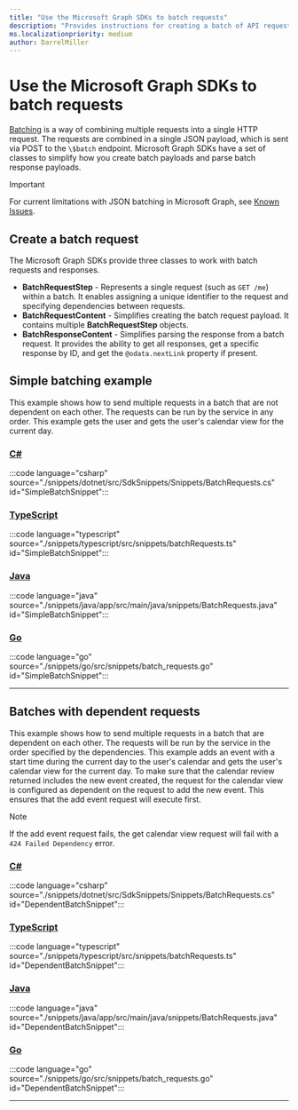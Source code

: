 ```yaml
---
title: "Use the Microsoft Graph SDKs to batch requests"
description: "Provides instructions for creating a batch of API requests using the Microsoft Graph SDKs."
ms.localizationpriority: medium
author: DarrelMiller
---
```


<!-- markdownlint-disable MD024 MD051 -->

# Use the Microsoft Graph SDKs to batch requests

[Batching](../json-batching.md) is a way of combining multiple requests into a single HTTP request. The requests are combined in a single JSON payload, which is sent via POST to the `\$batch` endpoint. Microsoft Graph SDKs have a set of classes to simplify how you create batch payloads and parse batch response payloads.

> [!IMPORTANT]
> For current limitations with JSON batching in Microsoft Graph, see [Known Issues](../known-issues.md#json-batching).

## Create a batch request

The Microsoft Graph SDKs provide three classes to work with batch requests and responses.

- **BatchRequestStep** - Represents a single request (such as `GET /me`) within a batch. It enables assigning a unique identifier to the request and specifying dependencies between requests.
- **BatchRequestContent** - Simplifies creating the batch request payload. It contains multiple **BatchRequestStep** objects.
- **BatchResponseContent** - Simplifies parsing the response from a batch request. It provides the ability to get all responses, get a specific response by ID, and get the `@odata.nextLink` property if present.

## Simple batching example

This example shows how to send multiple requests in a batch that are not dependent on each other. The requests can be run by the service in any order. This example gets the user and gets the user's calendar view for the current day.

### [C#](#tab/csharp)

:::code language="csharp" source="./snippets/dotnet/src/SdkSnippets/Snippets/BatchRequests.cs" id="SimpleBatchSnippet":::

### [TypeScript](#tab/typescript)

:::code language="typescript" source="./snippets/typescript/src/snippets/batchRequests.ts" id="SimpleBatchSnippet":::

### [Java](#tab/java)

:::code language="java" source="./snippets/java/app/src/main/java/snippets/BatchRequests.java" id="SimpleBatchSnippet":::

### [Go](#tab/Go)

:::code language="go" source="./snippets/go/src/snippets/batch_requests.go" id="SimpleBatchSnippet":::

---

## Batches with dependent requests

This example shows how to send multiple requests in a batch that are dependent on each other. The requests will be run by the service in the order specified by the dependencies. This example adds an event with a start time during the current day to the user's calendar and gets the user's calendar view for the current day. To make sure that the calendar review returned includes the new event created, the request for the calendar view is configured as dependent on the request to add the new event. This ensures that the add event request will execute first.

> [!NOTE]
> If the add event request fails, the get calendar view request will fail with a `424 Failed Dependency` error.

### [C#](#tab/csharp)

:::code language="csharp" source="./snippets/dotnet/src/SdkSnippets/Snippets/BatchRequests.cs" id="DependentBatchSnippet":::

### [TypeScript](#tab/typescript)

:::code language="typescript" source="./snippets/typescript/src/snippets/batchRequests.ts" id="DependentBatchSnippet":::

### [Java](#tab/java)

:::code language="java" source="./snippets/java/app/src/main/java/snippets/BatchRequests.java" id="DependentBatchSnippet":::

### [Go](#tab/go)

:::code language="go" source="./snippets/go/src/snippets/batch_requests.go" id="DependentBatchSnippet":::

---
